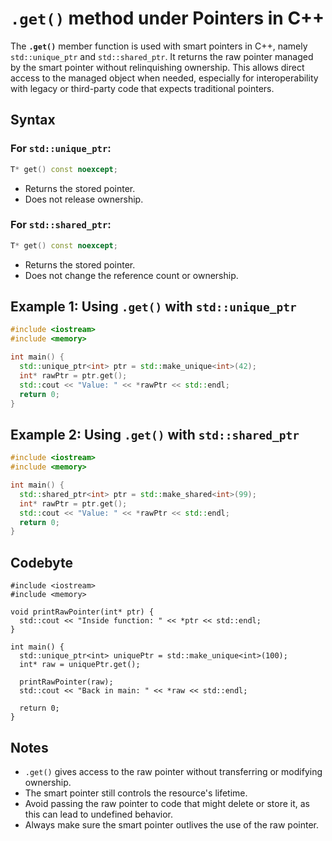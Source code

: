 # `.get()` method under Pointers in C++

The **`.get()`** member function is used with smart pointers in C++, namely `std::unique_ptr` and `std::shared_ptr`. It returns the raw pointer managed by the smart pointer without relinquishing ownership. This allows direct access to the managed object when needed, especially for interoperability with legacy or third-party code that expects traditional pointers.

## Syntax

### For `std::unique_ptr`:

```cpp
T* get() const noexcept;
```

- Returns the stored pointer.
- Does not release ownership.

### For `std::shared_ptr`:

```cpp
T* get() const noexcept;
```

- Returns the stored pointer.
- Does not change the reference count or ownership.

## Example 1: Using `.get()` with `std::unique_ptr`

```cpp
#include <iostream>
#include <memory>

int main() {
  std::unique_ptr<int> ptr = std::make_unique<int>(42);
  int* rawPtr = ptr.get();
  std::cout << "Value: " << *rawPtr << std::endl;
  return 0;
}
```

## Example 2: Using `.get()` with `std::shared_ptr`

```cpp
#include <iostream>
#include <memory>

int main() {
  std::shared_ptr<int> ptr = std::make_shared<int>(99);
  int* rawPtr = ptr.get();
  std::cout << "Value: " << *rawPtr << std::endl;
  return 0;
}
```

## Codebyte

```codebyte/cpp
#include <iostream>
#include <memory>

void printRawPointer(int* ptr) {
  std::cout << "Inside function: " << *ptr << std::endl;
}

int main() {
  std::unique_ptr<int> uniquePtr = std::make_unique<int>(100);
  int* raw = uniquePtr.get();

  printRawPointer(raw);
  std::cout << "Back in main: " << *raw << std::endl;

  return 0;
}
```

## Notes

- `.get()` gives access to the raw pointer without transferring or modifying ownership.
- The smart pointer still controls the resource's lifetime.
- Avoid passing the raw pointer to code that might delete or store it, as this can lead to undefined behavior.
- Always make sure the smart pointer outlives the use of the raw pointer.
